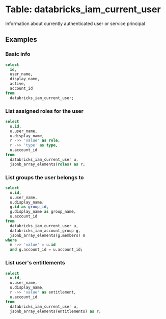 # Table: databricks_iam_current_user

Information about currently authenticated user or service principal

## Examples

### Basic info

```sql
select
  id,
  user_name,
  display_name,
  active,
  account_id
from
  databricks_iam_current_user;
```

### List assigned roles for the user

```sql
select
  u.id,
  u.user_name,
  u.display_name,
  r ->> 'value' as role,
  r ->> 'type' as type,
  u.account_id
from
  databricks_iam_current_user u,
  jsonb_array_elements(roles) as r;
```

### List groups the user belongs to

```sql
select
  u.id,
  u.user_name,
  u.display_name,
  g.id as group_id,
  g.display_name as group_name,
  u.account_id
from
  databricks_iam_current_user u,
  databricks_iam_account_group g,
  jsonb_array_elements(g.members) m
where
  m ->> 'value' = u.id
  and g.account_id = u.account_id;
```

### List user's entitlements

```sql
select
  u.id,
  u.user_name,
  u.display_name,
  r ->> 'value' as entitlement,
  u.account_id
from
  databricks_iam_current_user u,
  jsonb_array_elements(entitlements) as r;
```